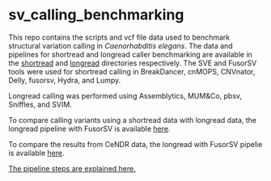 # sv_calling_benchmarking

This repo contains the scripts and vcf file data used to benchmark structural variation calling in *Caenorhabditis elegans*. The data and pipelines for shortread and longread caller benchmarking are available in the [shortread](shortread/) and [longread](longread/) directories respectively.  The SVE and FusorSV tools were used for shortread calling in BreakDancer, cnMOPS, CNVnator, Delly, fusorsv, Hydra, and Lumpy. 

Longread calling was performed using Assemblytics, MUM&Co, pbsv, Sniffles, and SVIM.

To compare calling variants using a shortread data with longread data, the longread pipeline with FusorSV is available [here](fusorsv_longread).

To compare the results from CeNDR data, the longread with FusorSV pipelie is available [here](cendr).

[The pipeline steps are explained here.](shortread/pipeline_explanation.md)
